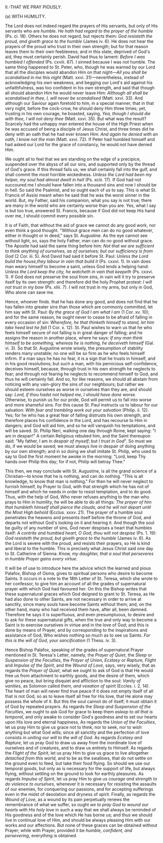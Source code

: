 
II.-THAT WE PRAY PIOUSLY.

\(a\) WITH HUMILITY.

The Lord does not indeed regard the prayers of His servants, but only of His servants who are *humble. He hath had regard to the prayer of the humble* (Ps. ci. 18). Others he does not regard, but rejects them: *God resisteth the proud, and giveth grace to the humble* (James iv. 6). He does not hear the prayers of the proud who trust in their own strength; but for that reason leaves them to their own feebleness; and in this state, deprived of God\'s aid, they must certainly perish. David had thus to lament: *Before I was humbled I offended* (Ps. cxviii. 67). I sinned because I was not humble. The same thing happened to St. Peter, who, though he was warned by our Lord that all the disciples would abandon Him on that night—*All you shall be scandalised in me this night* (Matt. xxvi. 31)—nevertheless, instead of acknowledging his own weakness, and begging our Lord\'s aid against his unfaithfulness, was too confident in his own strength, and said that though all should abandon Him he would never leave Him: *Although all shall be scandalised in thee, I, will never be scandalised* (Matt. xxvi. 33). And although our Saviour again foretold to him, in a special manner, that in that very night, before the cock-crow, he should deny Him three times; yet, trusting in his own courage, he boasted, saying, *Yea, though I should die with thee, I will not deny thee* (Matt. xxvi. 35). But what was the result? Scarcely had the unhappy man entered the house of the High Priest when he was accused of being a disciple of Jesus Christ, and three times did he deny with an oath that he had ever known Him: *And again he denied with an oath, I know not the man* (Matt. xxvi. 72). If Peter had humbled himself and had asked our Lord for the grace of constancy, he would not have denied Him.

We ought all to feel that we are standing on the edge of a precipice, suspended over the abyss of all our sins, and supported only by the thread of God\'s grace. If this thread fails us, we shall certainly fall into the gulf, and shall commit the most horrible wickedness. *Unless the Lord had been my helper, my soul had almost dwelt in hell* (Ps. xciii. 17). If God had not succoured me I should have fallen into a thousand sins and now I should be in hell. So said the Psalmist, and so ought each of us to say. This is what St. Francis of Assisi meant when he said that he was the worst sinner in the world. But, my Father, said his companion, what you say is not true; there are many in the world who are certainly worse than you are. Yes, what I say is but too true, answered St. Francis, because if God did not keep His hand over me, I should commit every possible sin.

It is of Faith, that without the aid of grace we cannot do any good work, nor even think a good thought. \"Without grace men can do no good whatever, either in thought or in deed,\" says St. Augustine. As the eye cannot see without light, so, says the holy Father, man can do no good without grace. The Apostle had said the same thing before him: *Not that we are sufficient to think anything of ourselves, as of ourselves; but our sufficiency is from God* (2 Cor. iii. 5). And David had said it before St. Paul: *Unless the Lord build the house,they labour in vain that build it* (Ps. cxxvi. 1). In vain does man weary himself to become a saint, unless God lends a helping hand: *Unless the Lord keep the city, he watcheth in vain that keepeth* (Ps. cxxvi. 1). If God does not preserve the soul from sins, in vain will it try to preserve itself by its own strength: and therefore did the holy Prophet protest: *I will not trust in my bow* (Ps. xliii. 7). I will not trust in my arms, but only in God, Who alone can save me.

Hence, whoever finds. that he has done any good, and does not find that he has fallen into greater sins than those which are commonly committed, let him say with St. Paul: *By the grace of God I am what I am* (1 Cor. xv. 10); and for the same reason, he ought never to cease to be afraid of falling in every occasion of sin: *Wherefore, he that thinketh himself to stand, let him take heed lest he fall* (1 Cor. x. 12). St. Paul wishes to warn us that he who feels himself secure of not falling is in great danger of falling; and he assigns the reason in another place, where he says: *If any man think himself to be something, whereas he is nothing, he deceiveth himself* (Gal. vi. 3). So that St. Augustine wrote wisely, the presumption of stability renders many unstable; no one will be so firm as he who feels himself infirm. If a man says he has no fear, it is a sign that he trusts in himself, and in his good resolutions; but such a man, with his pernicious self-confidence, deceives himself, because, through trust in his own strength he neglects to fear; and through not fearing he neglects to recommend himself to God, and thus he will certainly fall. And so, for like reasons, we should all abstain from noticing with any vain-glory the sins of our neighbours; but rather we should esteem ourselves as worse in ourselves than they are, and should say: *Lord, if thou hadst not helped me, I should have done worse.* Otherwise, to punish us for our pride, God will permit us to fall into worse and more shameful sins. For this cause St. Paul instructs us to labour for our salvation: *With fear and trembling work out your salvation* (Philip. ii. 12). Yes; for he who has a great fear of falling distrusts his own strength, and therefore places his confidence in the Lord, and has recourse to Him in dangers; and God will aid him, and so he will vanquish his temptations, and will be saved. St. Philip Neri, walking one day through Rome, kept saying: \"I am in despair!\" A certain Religious rebuked him, and the Saint thereupon said: \"My father, I am in *despair of myself*; but *I trust in God*\". So must we do, if we would be saved; we must always live in despair of doing anything by our own strength; and in so doing we shall imitate St. Philip, who used to say to God the first moment he awoke in the morning: \"Lord, keep Thy hands over Philip this day; for if not, Philip will betray Thee.\"

This then, we may conclude with St. Augustine, is all the grand science of a Christian—to know that he is nothing, and can do nothing. \"This is all knowledge, to know that man is nothing.\" For then he will never neglect to furnish himself, by Prayer to God, with that strength which he has not of himself and which he needs in order to resist temptation, and to do good. Thus, with the help of God, Who never refuses anything to the man who prays to Him in humility, he will be able to do all things: *The prayer of him that humbleth himself shall pierce the clouds, and he will not depart until the Most High behold* (Ecclus. xxxv. 21). The prayer of a humble soul penetrates the heavens and presents itself before the throne of God, and departs not without God\'s looking on it and hearing it. And though the soul be guilty of any number of sins, God never despises a heart that humbles itself: *A contrite and humbled heart, O God, thou wilt not despise* (Ps. 1. 19): *God resisteth the proud, but giveth grace to the humble* (James iv. 6). As the Lord is severe with the proud, and resists their prayers, so He is kind and liberal to the humble. This is precisely what Jesus Christ said one day to St. Catherine of Sienna: *Know, my daughter, that a soul that perseveres in humble Prayer gains every virtue*.

It will be of use to introduce here the advice which the learned and pious Palafox, Bishop of Osma, gives to spiritual persons who desire to become Saints. It occurs in a note to the 18th Letter of St. Teresa, which she wrote to her confessor, to give him an account of all the grades of supernatural prayer with which God had favoured her. On this the Bishop writes that these supernatural graces which God deigned to grant to St. Teresa, as He had also done to other Saints, are not necessary in order to arrive at sanctity, since many souls have become Saints without them; and, on the other hand, many who had received them have, after all, been damned. Therefore he says it is superfluous, and even presumptuous, to desire and to ask for these supernatural gifts, when the true and only way to become a Saint is to exercise ourselves in virtue and in the love of God; and this is done by means of Prayer, and by corresponding to the inspirations and assistance of God, Who wishes nothing so much as to see us Saints. *For this is the will of God, your sancification* (1 Thess. iv. 3).

Hence Bishop Palafox, speaking of the grades of supernatural Prayer mentioned in St. Teresa\'s Letter, namely, the *Prayer of Quiet*, the *Sleep* or *Suspension of the Faculties*, the *Prayer of Union, Ecstasy* or *Rapture, Flight* and *Impulse of the Spirit*, and the *Wound of Love*, says, very wisely, that as regards the *Prayer of Quiet*, what we ought to ask of God is that He would free us from attachment to earthly goods, and the desire of them, which give no peace, but bring disquiet and affliction to the soul: *Vanity of vanities*, as Solomon called them, *and vexation of spirit* (Eccles. i. 2, 14). The heart of man will never find true peace if it does not empty itself of all that is not God, so as to leave itself all free for His love, that He alone may possess the whole of it. But this the soul cannot do of itself; it must obtain it of God by repeated prayers. As regards the *Sleep and Suspension of the Faculties*, we ought to ask God for grace to keep them *asleep to all that is temporal*, and only awake to consider God\'s goodness and to set our hearts upon His love and eternal happiness, As regards the *Union of the Faculties*, let us pray Him to give us grace not to think, nor to seek, nor to wish anything but what God wills; since all sanctity and the perfection of love consists *in uniting our will to the will of God*. As regards *Ecstasy and Rapture*, let us pray God to draw us away from the inordinate love of ourselves and of creatures, and to draw us entirely to Himself. As regards the *Flight of the Spirit*, let us pray Him to give us grace to live altogether *detached from this world*, and to be as the swallows, that do not settle on the ground even to feed, but take their food flying. So should we use our temporal goods, but only as is necessary for the support of life, but always flying, without settling on the ground to look for earthly pleasures. As regards *Impulse of Spirit*, let us pray Him to give us *courage and strength to do violence to ourselves*, whenever it is necessary for resisting the assaults of our enemies, for conquering our passions, and for accepting sufferings even in the midst of desolation and dryness of spirit. Finally, as regards the *Wound of Love*, as a wound by its pain perpetually renews the remembrance of what we suffer, so ought *we to pray God to wound our hearts with His holy love* in such a way that we shall always be reminded of His goodness and of the love which He has borne us; and thus we should live in continual love of Him, and should be always pleasing Him with our works and our affections. But none of these graces can be obtained without Prayer; while with Prayer, provided it be *humble, confident, and persevering*, everything is obtained.

